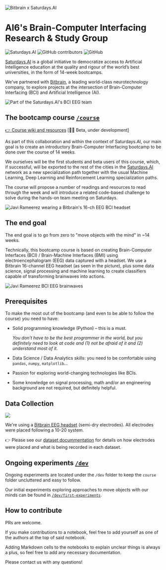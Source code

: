 ![Bitbrain x Saturdays.AI](/assets/bitbrain-x-ai-saturdays-madrid.png)

# AI6's Brain-Computer Interfacing Research & Study Group

![Saturdays.AI](https://img.shields.io/badge/status-active-brightgreen)
![GitHub contributors](https://img.shields.io/github/contributors/rameerez/brain-computer-interfacing)
![GitHub](https://img.shields.io/github/license/rameerez/brain-computer-interfacing)


[Saturdays.AI](https://saturdays.ai) is a global initiative to democratize access to Artificial Intelligence education at the quality and rigour of the world’s best universities, in the form of 14-week bootcamps.

We've partnered with [Bitbrain](https://bitbrain.com), a leading world-class neurotechnology company, to explore projects at the intersection of Brain-Computer Interfacing (BCI) and Artificial Intelligence (AI).

![Part of the Saturdays.AI's BCI EEG team](/assets/saturdays-ai-bitbrain-bci-eeg-team.JPG)

## The bootcamp course [`/course`](/course)

[👉 Course wiki and resources](https://docs.google.com/document/d/13fspNmq4XXVakqQDpvZr9C372Ysb_eovWZsxX8acEPM/edit?usp=sharing) [👨‍💻 Beta, under development]

As part of this collaboration and within the context of Saturdays.AI, our main goal is to create an introductory Brain-Computer Interfacing bootcamp to be done over the course of 14 weeks.

We ourselves will be the first students and beta users of this course, which, if successful, will be exported to the rest of the cities in the [Saturdays.AI](https://saturdays.ai) network as a new specialization path together with the usual Machine Learning, Deep Learning and Reinforcement Learning specialization paths.

The course will propose a number of readings and resources to read through the week and will introduce a related code-based challenge to solve during the hands-on team meeting on Saturdays.


![Javi Rameerez wearing a Bitbrain's 16-ch EEG BCI headset](/assets/javi-rameerez-eeg-bci-headset.jpg)

## The end goal

The end goal is to go from zero to "move objects with the mind" in ~14 weeks.

Technically, this bootcamp course is based on creating Brain-Computer Interfaces (BCI) / Brain-Machine Interfaces (BMI) using electroencephalogram (EEG) data captured with a headset. We use a Bitbrain 16-channel EEG headset (as seen in the picture), plus some data science, signal processing and machine learning to create classifiers capable of transforming brainwaves into actions.

![Javi Rameerez BCI EEG brainwaves](/assets/javi-rameerez-bci-eeg-brainwaves.JPG)


## Prerequisites

To make the most out of the bootcamp (and even to be able to follow the course) you need to have:

 - Solid programming knowledge (Python) – this is a must.
 
    _You don't have to be the best programmer in the world, but you definitely need to look at code and (1) not be afraid of it and (2) understand most of it._

 - Data Science / Data Analytics skills: you need to be comfortable using `pandas`, `numpy`, `matplotlib`...
 
 - Passion for exploring world-changing technologies like BCIs.

 - Some knowledge on signal processing, math and/or an engineering background are not required, but definitely helpful.


## Data Collection

![](/assets/eeg-10-20-location.png)

We're using a [Bitbrain EEG headset](https://www.bitbrain.com/neurotechnology-products/semi-dry-eeg/versatile-eeg) (semi-dry electrodes). All electrodes were placed following a 10-20 system.

👉 Please see our [dataset docummentation](course/data/README.md) for details on how electrodes were placed and what is being recorded in each dataset.


## Ongoing experiments [`/dev`](/dev)

Ongoing experiments are located under the `/dev` folder to keep the `course` folder uncluttered and easy to follow.

Our initial experiments exploring approaches to move objects with our minds can be found in [`/dev/first-experiments`](/dev/first-experiments).

## How to contribute

PRs are welcome.

If you make contributions to a notebook, feel free to add yourself as one of the authors at the top of said notebook.

Adding Markdown cells to the notebooks to explain unclear things is always a plus, so feel free to add any necessary documentation.

Please contact us with any questions!